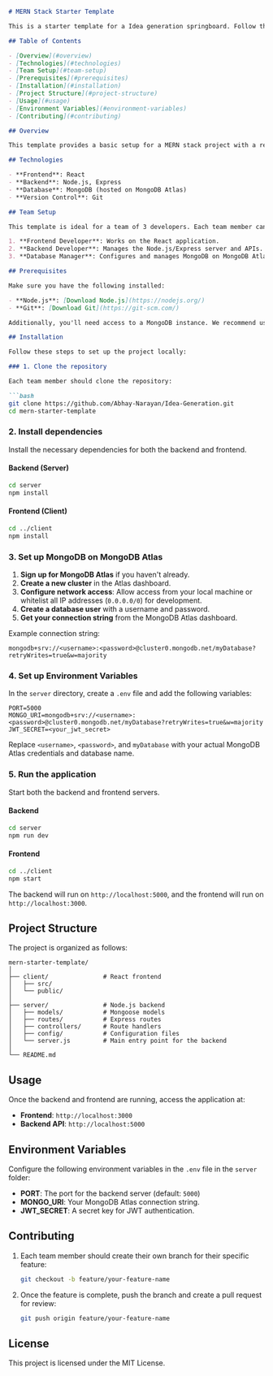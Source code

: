 ```markdown
# MERN Stack Starter Template

This is a starter template for a Idea generation springboard. Follow the steps below to set it up locally with a remote MongoDB database.

## Table of Contents

- [Overview](#overview)
- [Technologies](#technologies)
- [Team Setup](#team-setup)
- [Prerequisites](#prerequisites)
- [Installation](#installation)
- [Project Structure](#project-structure)
- [Usage](#usage)
- [Environment Variables](#environment-variables)
- [Contributing](#contributing)

## Overview

This template provides a basic setup for a MERN stack project with a remote MongoDB database (e.g., MongoDB Atlas). It helps a team of three developers get started with frontend, backend, and database integration.

## Technologies

- **Frontend**: React
- **Backend**: Node.js, Express
- **Database**: MongoDB (hosted on MongoDB Atlas)
- **Version Control**: Git

## Team Setup

This template is ideal for a team of 3 developers. Each team member can work on different parts of the project, such as:

1. **Frontend Developer**: Works on the React application.
2. **Backend Developer**: Manages the Node.js/Express server and APIs.
3. **Database Manager**: Configures and manages MongoDB on MongoDB Atlas.

## Prerequisites

Make sure you have the following installed:

- **Node.js**: [Download Node.js](https://nodejs.org/)
- **Git**: [Download Git](https://git-scm.com/)

Additionally, you'll need access to a MongoDB instance. We recommend using **MongoDB Atlas**, a cloud database service. Sign up at [MongoDB Atlas](https://www.mongodb.com/cloud/atlas).

## Installation

Follow these steps to set up the project locally:

### 1. Clone the repository

Each team member should clone the repository:

```bash
git clone https://github.com/Abhay-Narayan/Idea-Generation.git
cd mern-starter-template
```

### 2. Install dependencies

Install the necessary dependencies for both the backend and frontend.

#### Backend (Server)
```bash
cd server
npm install
```

#### Frontend (Client)
```bash
cd ../client
npm install
```

### 3. Set up MongoDB on MongoDB Atlas

1. **Sign up for MongoDB Atlas** if you haven't already.
2. **Create a new cluster** in the Atlas dashboard.
3. **Configure network access**: Allow access from your local machine or whitelist all IP addresses (`0.0.0.0/0`) for development.
4. **Create a database user** with a username and password.
5. **Get your connection string** from the MongoDB Atlas dashboard.

Example connection string:

```
mongodb+srv://<username>:<password>@cluster0.mongodb.net/myDatabase?retryWrites=true&w=majority
```

### 4. Set up Environment Variables

In the `server` directory, create a `.env` file and add the following variables:

```plaintext
PORT=5000
MONGO_URI=mongodb+srv://<username>:<password>@cluster0.mongodb.net/myDatabase?retryWrites=true&w=majority
JWT_SECRET=<your_jwt_secret>
```

Replace `<username>`, `<password>`, and `myDatabase` with your actual MongoDB Atlas credentials and database name.

### 5. Run the application

Start both the backend and frontend servers.

#### Backend
```bash
cd server
npm run dev
```

#### Frontend
```bash
cd ../client
npm start
```

The backend will run on `http://localhost:5000`, and the frontend will run on `http://localhost:3000`.

## Project Structure

The project is organized as follows:

```
mern-starter-template/
│
├── client/               # React frontend
│   ├── src/
│   └── public/
│
├── server/               # Node.js backend
│   ├── models/           # Mongoose models
│   ├── routes/           # Express routes
│   ├── controllers/      # Route handlers
│   ├── config/           # Configuration files
│   └── server.js         # Main entry point for the backend
│
└── README.md
```

## Usage

Once the backend and frontend are running, access the application at:

- **Frontend**: `http://localhost:3000`
- **Backend API**: `http://localhost:5000`

## Environment Variables

Configure the following environment variables in the `.env` file in the `server` folder:

- **PORT**: The port for the backend server (default: `5000`)
- **MONGO_URI**: Your MongoDB Atlas connection string.
- **JWT_SECRET**: A secret key for JWT authentication.

## Contributing

1. Each team member should create their own branch for their specific feature:
   ```bash
   git checkout -b feature/your-feature-name
   ```

2. Once the feature is complete, push the branch and create a pull request for review:
   ```bash
   git push origin feature/your-feature-name
   ```

## License

This project is licensed under the MIT License.
